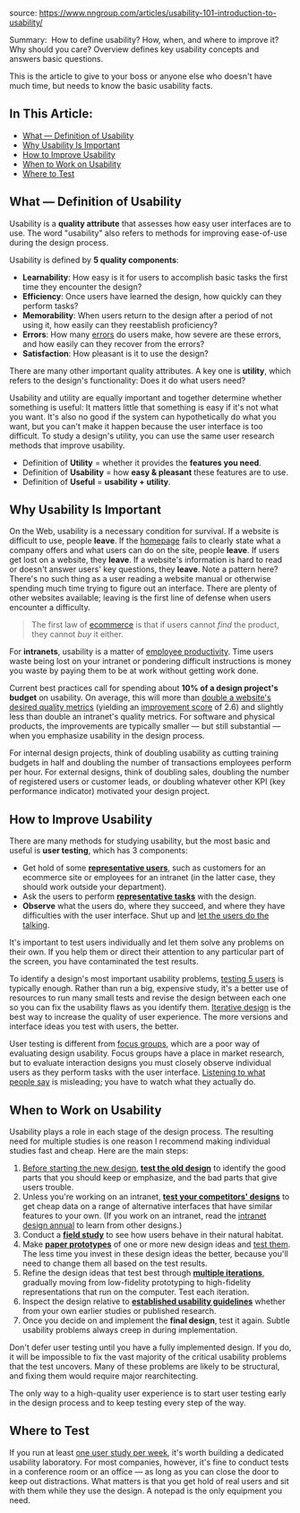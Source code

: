 source: https://www.nngroup.com/articles/usability-101-introduction-to-usability/

Summary:  How to define usability? How, when, and where to improve it? Why should you care? Overview defines key usability concepts and answers basic questions.

This is the article to give to your boss or anyone else who doesn't have much time, but needs to know the basic usability facts.

## In This Article:

- [What — Definition of Usability](https://www.nngroup.com/articles/usability-101-introduction-to-usability/#toc-what-definition-of-usability-1)
- [Why Usability Is Important](https://www.nngroup.com/articles/usability-101-introduction-to-usability/#toc-why-usability-is-important-2)
- [How to Improve Usability](https://www.nngroup.com/articles/usability-101-introduction-to-usability/#toc-how-to-improve-usability-3)
- [When to Work on Usability](https://www.nngroup.com/articles/usability-101-introduction-to-usability/#toc-when-to-work-on-usability-4)
- [Where to Test](https://www.nngroup.com/articles/usability-101-introduction-to-usability/#toc-where-to-test-5)

## What — Definition of Usability

Usability is a **quality attribute** that assesses how easy user interfaces are to use. The word "usability" also refers to methods for improving ease-of-use during the design process.

Usability is defined by **5 quality components**:

- **Learnability**: How easy is it for users to accomplish basic tasks the first time they encounter the design?
- **Efficiency**: Once users have learned the design, how quickly can they perform tasks?
- **Memorability**: When users return to the design after a period of not using it, how easily can they reestablish proficiency?
- **Errors**: How many [errors](https://www.nngroup.com/articles/slips/) do users make, how severe are these errors, and how easily can they recover from the errors?
- **Satisfaction**: How pleasant is it to use the design?

There are many other important quality attributes. A key one is **utility**, which refers to the design's functionality: Does it do what users need?

Usability and utility are equally important and together determine whether something is useful: It matters little that something is easy if it's not what you want. It's also no good if the system can hypothetically do what you want, but you can't make it happen because the user interface is too difficult. To study a design's utility, you can use the same user research methods that improve usability.

- Definition of **Utility** = whether it provides the **features you need**.
- Definition of **Usability** = how **easy & pleasant** these features are to use.
- Definition of **Useful** = **usability + utility**.

## Why Usability Is Important

On the Web, usability is a necessary condition for survival. If a website is difficult to use, people **leave**. If the [homepage](https://www.nngroup.com/articles/top-ten-guidelines-for-homepage-usability/ "Alertbox: Top 10 Guidelines for Homepage Usability") fails to clearly state what a company offers and what users can do on the site, people **leave**. If users get lost on a website, they **leave**. If a website's information is hard to read or doesn't answer users' key questions, they **leave**. Note a pattern here? There's no such thing as a user reading a website manual or otherwise spending much time trying to figure out an interface. There are plenty of other websites available; leaving is the first line of defense when users encounter a difficulty.

> The first law of [ecommerce](http://www.nngroup.com/reports/e-commerce-user-experience/ "Nielsen Norman Group report: E-Commerce User Experience") is that if users cannot _find_ the product, they cannot _buy_ it either.

For **intranets**, usability is a matter of [employee productivity](https://www.nngroup.com/articles/intranet-users-stuck-low-productivity/ "Alertbox: Intranet Usability"). Time users waste being lost on your intranet or pondering difficult instructions is money you waste by paying them to be at work without getting work done.

Current best practices call for spending about **10% of a design project's budget** on usability. On average, this will more than [double a website's desired quality metrics](https://www.nngroup.com/articles/usability-roi-declining-but-still-strong/ "Alertbox: Return on Investment (ROI) for Usability") (yielding an [improvement score](https://www.nngroup.com/articles/improvement-score/) of 2.6) and slightly less than double an intranet's quality metrics. For software and physical products, the improvements are typically smaller — but still substantial — when you emphasize usability in the design process.

For internal design projects, think of doubling usability as cutting training budgets in half and doubling the number of transactions employees perform per hour. For external designs, think of doubling sales, doubling the number of registered users or customer leads, or doubling whatever other KPI (key performance indicator) motivated your design project.

## How to Improve Usability

There are many methods for studying usability, but the most basic and useful is **user testing**, which has 3 components:

- Get hold of some **[representative users](https://www.nngroup.com/articles/recruiting-test-participants-for-usability-studies/ "Alertbox: Recruiting Test Participants for Usability Studies")**, such as customers for an ecommerce site or employees for an intranet (in the latter case, they should work outside your department).
- Ask the users to perform **[representative tasks](https://www.nngroup.com/articles/task-scenarios-usability-testing/)** with the design.
- **Observe** what the users do, where they succeed, and where they have difficulties with the user interface. Shut up and [let the users do the talking](https://www.nngroup.com/articles/talking-to-users/).

It's important to test users individually and let them solve any problems on their own. If you help them or direct their attention to any particular part of the screen, you have contaminated the test results.

To identify a design's most important usability problems, [testing 5 users](https://www.nngroup.com/articles/why-you-only-need-to-test-with-5-users/ "Alertbox: Why You Only Need to Test With 5 Users") is typically enough. Rather than run a big, expensive study, it's a better use of resources to run many small tests and revise the design between each one so you can fix the usability flaws as you identify them. [Iterative design](https://www.nngroup.com/articles/iterative-design/ "Alertbox: Parallel & Iterative Design + Competitive Testing = High Usability") is the best way to increase the quality of user experience. The more versions and interface ideas you test with users, the better.

User testing is different from [focus groups](https://www.nngroup.com/articles/focus-groups/ "Jakob Nielsen essay from 1997: The Use and Misuse of Focus Groups"), which are a poor way of evaluating design usability. Focus groups have a place in market research, but to evaluate interaction designs you must closely observe individual users as they perform tasks with the user interface. [Listening to what people say](https://www.nngroup.com/articles/first-rule-of-usability-dont-listen-to-users/ "Alertbox: First Rule of Usability? Don't Listen to Users") is misleading; you have to watch what they actually do.

## When to Work on Usability

Usability plays a role in each stage of the design process. The resulting need for multiple studies is one reason I recommend making individual studies fast and cheap. Here are the main steps:

1. [Before starting the new design](https://www.nngroup.com/articles/radical-incremental-redesign/), **[test the old design](https://www.nngroup.com/articles/redesign-competitive-testing/)** to identify the good parts that you should keep or emphasize, and the bad parts that give users trouble.
2. Unless you're working on an intranet, **[test your competitors' designs](https://www.nngroup.com/articles/competitive-usability-evaluations/)** to get cheap data on a range of alternative interfaces that have similar features to your own. (If you work on an intranet, read the [intranet design annual](http://www.nngroup.com/reports/intranet-design-annual/ "Nielsen Norman Group report: Year's 10 Best Intranets") to learn from other designs.)
3. Conduct a [**field study**](https://www.nngroup.com/articles/field-studies/) to see how users behave in their natural habitat.
4. Make **[paper prototypes](http://www.nngroup.com/courses/wireframing-and-prototyping/ "Nielsen Norman Group training film on DVD: Paper Prototyping - A How-To Video")** of one or more new design ideas and [test them](https://www.nngroup.com/articles/mozilla-paper-prototype/). The less time you invest in these design ideas the better, because you'll need to change them all based on the test results.
5. Refine the design ideas that test best through [**multiple iterations**](https://www.nngroup.com/articles/parallel-and-iterative-design/), gradually moving from low-fidelity prototyping to high-fidelity representations that run on the computer. Test each iteration.
6. Inspect the design relative to **[established usability guidelines](http://www.nngroup.com/reports/ "Nielsen Norman Group: list of usability guidelines reports")** whether from your own earlier studies or published research.
7. Once you decide on and implement the **final design**, test it again. Subtle usability problems always creep in during implementation.

Don't defer user testing until you have a fully implemented design. If you do, it will be impossible to fix the vast majority of the critical usability problems that the test uncovers. Many of these problems are likely to be structural, and fixing them would require major rearchitecting.

The only way to a high-quality user experience is to start user testing early in the design process and to keep testing every step of the way.

## Where to Test

If you run at least [one user study per week](https://www.nngroup.com/articles/weekly-user-testing-tivo/ "Alertbox: Weekly User Testing - TiVo Did It, You Can, Too"), it's worth building a dedicated usability laboratory. For most companies, however, it's fine to conduct tests in a conference room or an office — as long as you can close the door to keep out distractions. What matters is that you get hold of real users and sit with them while they use the design. A notepad is the only equipment you need.